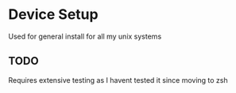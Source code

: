 # Device Setup

Used for general install for all my unix systems

## TODO

Requires extensive testing as I havent tested it since moving to zsh
